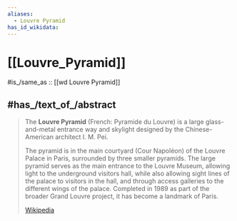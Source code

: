 ```yaml
---
aliases:
  - Louvre Pyramid
has_id_wikidata:
---
```


# [[Louvre_Pyramid]] 

#is_/same_as :: [[wd Louvre Pyramid]]

## #has_/text_of_/abstract 

> The **Louvre Pyramid** (French: Pyramide du Louvre) is a large glass-and-metal entrance way 
> and skylight designed by the Chinese-American architect I. M. Pei. 
> 
> The pyramid is in the main courtyard (Cour Napoléon) of the Louvre Palace in Paris, surrounded by three smaller pyramids. The large pyramid serves as the main entrance to the Louvre Museum, allowing light to the underground visitors hall, while also allowing sight lines of the palace to visitors in the hall, and through access galleries to the different wings of the palace. Completed in 1989 as part of the broader Grand Louvre project, it has become a landmark of Paris.
>
> [Wikipedia](https://en.wikipedia.org/wiki/Louvre%20Pyramid) 

